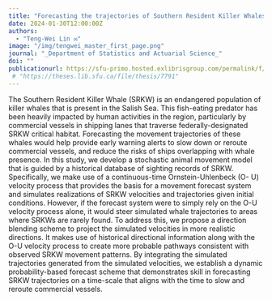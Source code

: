 ```yaml
---
title: "Forecasting the trajectories of Southern Resident Killer Whales with stochastic continuous-time movement models"
date: 2024-01-30T12:00:00Z
authors:
  - "Teng-Wei Lin ✉️"
image: "/img/tengwei_master_first_page.png"
journal: "_Department of Statistics and Actuarial Science_"
doi: ""
publicationurl: https://sfu-primo.hosted.exlibrisgroup.com/permalink/f/usv8m3/01SFUL_ALMA51488146930003611
 # "https://theses.lib.sfu.ca/file/thesis/7791"
---
```


The Southern Resident Killer Whale (SRKW) is an endangered population of killer whales that is present in the Salish Sea. This fish-eating predator has been heavily impacted by human activities in the region, particularly by commercial vessels in shipping lanes that traverse federally-designated SRKW critical habitat. Forecasting the movement trajectories of these whales would help provide early warning alerts to slow down or reroute commercial vessels, and reduce the risks of ships overlapping with whale presence. In this study, we develop a stochastic animal movement model that is guided by a historical database of sighting records of SRKW. Specifically, we make use of a continuous-time Ornstein-Uhlenbeck (O- U) velocity process that provides the basis for a movement forecast system and simulates realizations of SRKW velocities and trajectories given initial conditions. However, if the forecast system were to simply rely on the O-U velocity process alone, it would steer simulated whale trajectories to areas where SRKWs are rarely found. To address this, we propose a direction blending scheme to project the simulated velocities in more realistic directions. It makes use of historical directional information along with the O-U velocity process to create more probable pathways consistent with observed SRKW movement patterns. By integrating the simulated trajectories generated from the simulated velocities, we establish a dynamic probability-based forecast scheme that demonstrates skill in forecasting SRKW trajectories on a time-scale that aligns with the time to slow and reroute commercial vessels.